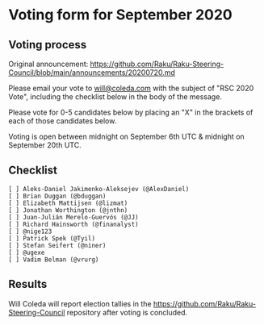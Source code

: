 # Voting form for September 2020

## Voting process

Original announcement: https://github.com/Raku/Raku-Steering-Council/blob/main/announcements/20200720.md

Please email your vote to will@coleda.com with the subject of "RSC 2020 Vote", including the checklist below in the body of the message.

Please vote for 0-5 candidates below by placing an "X" in the brackets of each of those candidates below.

Voting is open between midnight on September 6th UTC & midnight on September 20th UTC.

## Checklist

```
[ ] Aleks-Daniel Jakimenko-Aleksejev (@AlexDaniel)
[ ] Brian Duggan (@bduggan)
[ ] Elizabeth Mattijsen (@lizmat)
[ ] Jonathan Worthington (@jnthn)
[ ] Juan-Julián Merelo-Guervós (@JJ)
[ ] Richard Hainsworth (@finanalyst)
[ ] @nige123
[ ] Patrick Spek (@Tyil)
[ ] Stefan Seifert (@niner)
[ ] @ugexe
[ ] Vadim Belman (@vrurg)
```
## Results

Will Coleda will report election tallies in the https://github.com/Raku/Raku-Steering-Council repository after voting is concluded.
